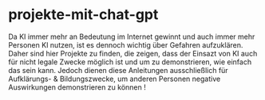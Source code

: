 # projekte-mit-chat-gpt

Da KI immer mehr an Bedeutung im Internet gewinnt und auch immer mehr Personen KI nutzen, ist es dennoch wichtig über Gefahren aufzuklären.
Daher sind hier Projekte zu finden, die zeigen, dass der Einsazt von KI auch für nicht legale Zwecke möglich ist und um zu demonstrieren, wie einfach das sein kann.
Jedoch dienen diese Anleitungen ausschließlich für Aufklärungs- & Bildungszwecke, um anderen Personen negative Auswirkungen demonstrieren zu können !
